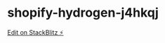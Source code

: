 # shopify-hydrogen-j4hkqj

[Edit on StackBlitz ⚡️](https://stackblitz.com/edit/shopify-hydrogen-j4hkqj)